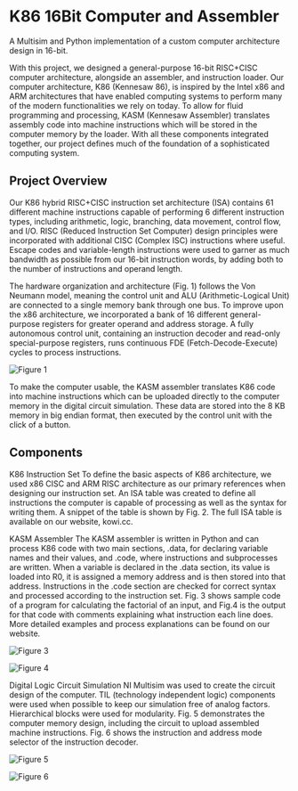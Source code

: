 # K86 16Bit Computer and Assembler

A Multisim and Python implementation of a custom computer architecture design in 16-bit.

With this project, we designed a general-purpose 16-bit RISC+CISC computer architecture, alongside an assembler, and instruction loader. Our computer architecture, K86 (Kennesaw 86), is inspired by the Intel x86 and ARM architectures that have enabled computing systems to perform many of the modern functionalities we rely on today. To allow for fluid programming and processing, KASM (Kennesaw Assembler) translates assembly code into machine instructions which will be stored in the computer memory by the loader. With all these components integrated together, our project defines much of the foundation of a sophisticated computing system.

## Project Overview

Our K86 hybrid RISC+CISC instruction set architecture (ISA) contains 61 different machine instructions capable of performing 6 different instruction types, including arithmetic, logic, branching, data movement, control flow, and I/O. RISC (Reduced Instruction Set Computer) design principles were incorporated with additional CISC (Complex ISC) instructions where useful. Escape codes and variable-length instructions were used to garner as much bandwidth as possible from our 16-bit instruction words, by adding both to the number of instructions and operand length.

The hardware organization and architecture (Fig. 1) follows the Von Neumann model, meaning the control unit and ALU (Arithmetic-Logical Unit) are connected to a single memory bank through one bus. To improve upon the x86 architecture, we incorporated a bank of 16 different general-purpose registers for greater operand and address storage. A fully autonomous control unit, containing an instruction decoder and read-only special-purpose registers, runs continuous FDE (Fetch-Decode-Execute) cycles to process instructions.

![Figure 1](https://github.com/user-attachments/assets/6604c0a0-6570-4d54-9ffe-ade2aa0a14b1)

To make the computer usable, the KASM assembler translates K86 code into machine instructions which can be uploaded directly to the computer memory in the digital circuit simulation. These data are stored into the 8 KB memory in big endian format, then executed by the control unit with the click of a button. 

## Components

K86 Instruction Set
To define the basic aspects of K86 architecture, we used x86 CISC and ARM RISC architecture as our primary references when designing our instruction set. An ISA table was created to define all instructions the computer is capable of processing as well as the syntax for writing them. A snippet of the table is shown by Fig. 2. The full ISA table is available on our website, kowi.cc.

KASM Assembler
The KASM assembler is written in Python and can process K86 code with two main sections, .data, for declaring variable names and their values, and .code, where instructions and subprocesses are written. When a variable is declared in the .data section, its value is loaded into R0, it is assigned a memory address and is then stored into that address. Instructions in the .code section are checked for correct syntax and processed according to the instruction set. Fig. 3 shows sample code of a program for calculating the factorial of an input, and Fig.4 is the output for that code with comments explaining what instruction each line does. More detailed examples and process explanations can be found on our website.

![Figure 3](https://github.com/user-attachments/assets/9d8180cb-0727-4b56-b3d3-d81e96e4ef31)

![Figure 4](https://github.com/user-attachments/assets/dce10b19-6aa6-42bc-a831-00751ac2342d)

Digital Logic Circuit Simulation
NI Multisim was used to create the circuit design of the computer. TIL (technology independent logic) components were used when possible to keep our simulation free of analog factors. Hierarchical blocks were used for modularity. Fig. 5 demonstrates the computer memory design, including the circuit to upload assembled machine instructions. Fig. 6 shows the instruction and address mode selector of the instruction decoder.

![Figure 5](https://github.com/user-attachments/assets/f8fc3eb9-a69c-4623-85d7-f5aff4a42a34)

![Figure 6](https://github.com/user-attachments/assets/d92fa062-e183-4416-a417-a2d00d70faa4)
